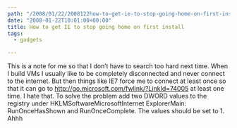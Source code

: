 ```yaml
---
path: "/2008/01/22/2008122how-to-get-ie-to-stop-going-home-on-first-install-html/" 
date: "2008-01-22T10:01:00+00:00" 
title: How to get IE to stop going home on first install
tags:
  - gadgets

---
```


  <p>
    This is a note for me so that I don&#8217;t have to search too hard next time. When I build VMs I usually like to be completely disconnected and never connect to the internet. But then things like IE7 force me to connect at least once so that it can go to <a title="http://go.microsoft.com/fwlink/?LinkId=74005" href="http://go.microsoft.com/fwlink/?LinkId=74005">http://go.microsoft.com/fwlink/?LinkId=74005</a> at least one time. I hate that. To solve the problem add two DWORD values to the registry under HKLMSoftwareMicrosoftInternet ExplorerMain: RunOnceHasShown and RunOnceComplete. The values should be set to 1. Ahhh
  </p>
</div>